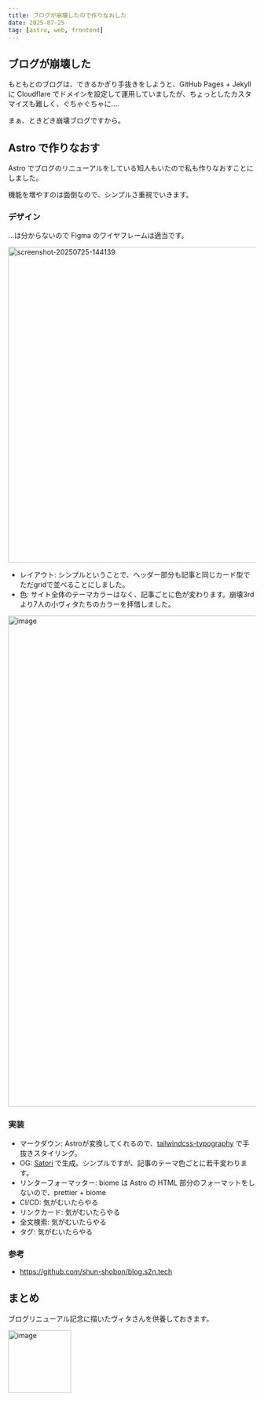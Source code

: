 ```yaml
---
title: ブログが崩壊したので作りなおした
date: 2025-07-25
tag: [astro, web, frontend]
---
```


## ブログが崩壊した

もともとのブログは、できるかぎり手抜きをしようと、GitHub Pages + Jekyll に Cloudflare でドメインを設定して運用していましたが、ちょっとしたカスタマイズも難しく、ぐちゃぐちゃに....

まぁ、ときどき崩壊ブログですから。

## Astro で作りなおす

Astro でブログのリニューアルをしている知人もいたので私も作りなおすことにしました。

機能を増やすのは面倒なので、シンプルさ重視でいきます。

### デザイン

...は分からないので Figma のワイヤフレームは適当です。

<img width="1352" height="643" alt="screenshot-20250725-144139" src="https://github.com/user-attachments/assets/03b57637-3ae5-4a71-84cf-c807998452ac" />

- レイアウト: シンプルということで、ヘッダー部分も記事と同じカード型でただgridで並べることにしました。
- 色: サイト全体のテーマカラーはなく、記事ごとに色が変わります。崩壊3rdより7人の小ヴィタたちのカラーを拝借しました。

<img width="1778" height="1000" alt="image" src="https://github.com/user-attachments/assets/e2b01ecf-f255-4970-a137-40c77d5e5c4a" />

### 実装

- マークダウン: Astroが変換してくれるので、[tailwindcss-typography](https://github.com/tailwindlabs/tailwindcss-typography) で手抜きスタイリング。
- OG: [Satori](https://github.com/vercel/satori) で生成。シンプルですが、記事のテーマ色ごとに若干変わります。
- リンターフォーマッター: biome は Astro の HTML 部分のフォーマットをしないので、prettier + biome
- CI/CD: 気がむいたらやる
- リンクカード: 気がむいたらやる
- 全文検索: 気がむいたらやる
- タグ: 気がむいたらやる

### 参考

- <https://github.com/shun-shobon/blog.s2n.tech>

## まとめ

ブログリニューアル記念に描いたヴィタさんを供養しておきます。

<img width="128" height="128" alt="image" src="https://github.com/user-attachments/assets/ad2ac855-ec1b-4f70-a08b-80dd9a9eabf2" />

